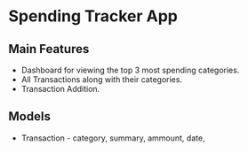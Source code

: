 # Spending Tracker App


## Main Features
* Dashboard for viewing the top 3 most spending categories.
* All Transactions along with their categories.
* Transaction Addition.


## Models
* Transaction - category, summary, ammount, date,


